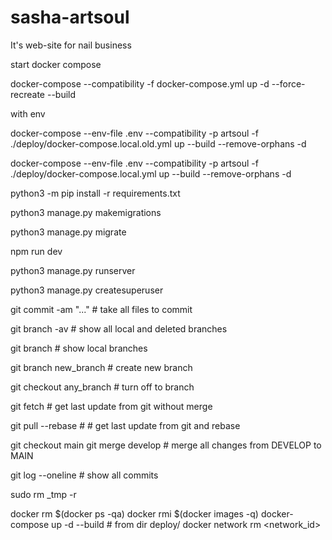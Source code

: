 # sasha-artsoul
It's web-site for nail business

start docker compose

<!-- from /deploy -->
docker-compose --compatibility -f docker-compose.yml up -d --force-recreate --build

with env

<!-- OLD DOCKER -->
docker-compose --env-file .env --compatibility -p artsoul -f ./deploy/docker-compose.local.old.yml up --build --remove-orphans -d

<!-- NEW DOCKER -->
docker-compose --env-file .env --compatibility -p artsoul -f ./deploy/docker-compose.local.yml up --build --remove-orphans -d

<!-- install python libs -->
python3 -m pip install -r requirements.txt

<!-- create migrations -->
python3 manage.py makemigrations

<!-- migrate to DB -->
python3 manage.py migrate

<!-- run nextjs -->
npm run dev

<!-- run django -->
python3 manage.py runserver

<!-- create ADMIN -->
python3 manage.py createsuperuser


<!-- GIT usefull commands -->
git commit -am "..."  # take all files to commit

git branch -av  # show all local and deleted branches 

git branch  # show local branches

git branch new_branch  # create new branch

git checkout any_branch  # turn off to branch

git fetch  # get last update from git without merge

git pull --rebase  # # get last update from git and rebase

git checkout main
git merge develop  # merge all changes from DEVELOP to MAIN

git log --oneline  # show all commits

<!-- delete db -->
sudo rm _tmp -r

<!-- DOCKER -->
docker rm $(docker ps -qa)
docker rmi $(docker images -q)
docker-compose up -d --build  # from dir deploy/
docker network rm <network_id>